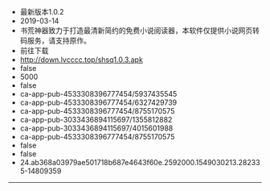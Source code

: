 - 最新版本1.0.2
- 2019-03-14
- 书荒神器致力于打造最清新简约的免费小说阅读器，本软件仅提供小说网页转码服务，请支持原作。
- 前往下载
- http://down.lvcccc.top/shsq1.0.3.apk
- false
- 5000
- false
- ca-app-pub-4533308396777454/5937435545
- ca-app-pub-4533308396777454/6327429739
- ca-app-pub-4533308396777454/8755170575
- ca-app-pub-3033436894115697/1355812882
- ca-app-pub-3033436894115697/4015601988
- ca-app-pub-4533308396777454/8755170575
- false
- false
- 24.ab368a03979ae501718b687e4643f60e.2592000.1549030213.282335-14809359
---
